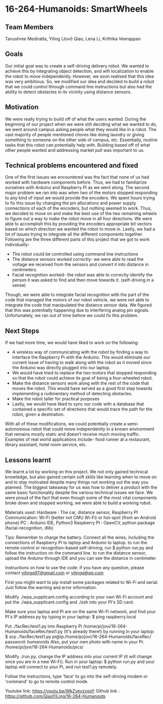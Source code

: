 # 16-264-Humanoids: SmartWheels

## Team Members
Tanushree Mediratta, Yiling (Jovi) Qiao, Lena Li, Krithika Veerappan

## Goals
Our initial goal was to create a self-driving delivery robot. We wanted to achieve this by integrating object detection, and wifi localization to enable the robot to move independently. However, we soon realised that this idea was very ambitious. So, we modified our idea and decided to build a robot that we could control through command line instructions but also had the ability to detect obstacles in its vicinity using distance sensors.

## Motivation
We were really trying to build off of what the users wanted. During the beginning of our project when we were still deciding what we wanted to do, we went around campus asking people what they would like in a robot. The vast majority of people mentioned chores like doing laundry or giving something to someone on the other side of campus, etc. Essentially, routine tasks that this robot can potentially help with. Building based off of what other people wanted and addressing market pull was important to us. 

## Technical problems encountered and fixed
One of the first issues we encountered was the fact that none of us had worked with hardware components before. Thus, we had to familiarize ourselves with Arduino and Raspberry Pi as we went along. 
The second major problem we ran into was when two of the motors stopped responding to any kind of input we would provide the encoders. We spent hours trying to fix this issue by changing the pin allocations and power supply connections of each of the encoders, but nothing seemed to work. Thus, we decided to move on and make the best use of the two remaining wheels to figure out a way to make the robot move in all four directions. We were able to accomplish this by providing the encoders appropriate bit vectors based on which direction we wanted the robot to move in. 
Lastly, we had a lot of issues trying to integrate all the different components together. Following are the three different parts of this project that we got to work individually- 
* The robot could be controlled using command line instructions
* The distance sensors worked correctly- we were able to read the voltage we received from the sensors and convert it into distance in centimeters.
* Facial recognition worked- the robot was able to correctly identify the person it was asked to find and then move towards it. (self-driving in a sense)

Though, we were able to integrate facial recognition with the part of the code that managed the motors of our robot vehicle, we were not able to integrate the code that manipulated the distance sensor data. We figured that this was potentially happening due to interfering analog pin signals. Unfortunately, we ran out of time before we could fix this problem.

## Next Steps
If we had more time, we would have liked to work on the following:
* A  wireless way of communicating with the robot by finding a way to interface the Raspberry Pi with the Arduino. This would eliminate our current issue of having to walk along with the robot as it moved since the Arduino was directly plugged into our laptop. 
* We would have tried to replace the two motors that stopped responding so that the robot could achieve its goal of being a four-wheeled robot. 
* Make the distance sensors work along with the rest of the code that moves the robot. This would have served as a good first step towards implementing a rudimentary method of detecting obstacles.
* Make the robot taller for practical purposes
* Lastly, we would have liked to sync our code with a database that contained a specific set of directions that would trace the path for the robot, given a destination.

With all of these modifications, we could potentially create a semi-autonomous robot that could move independently in a known environment that remains mostly static and doesn’t receive much moving traffic. Examples of real world applications include- food runner at a restaurant, library assistant, hotel room service, etc.

## Lessons learnt
We learnt a lot by working on this project. We not only gained technical knowledge, but also gained certain soft skills like learning when to move on and to stay motivated despite many things not working out the way you planned. The biggest takeaway for us was how to deliver a product with the same basic functionality despite the various technical issues we face. We were proud of the fact that even though some of the most vital components broke down and stopped working, we were able to build a working robot.

Materials used:
Hardware         : The car, distance sensor, Raspberry PI    
Communication: Wi-Fi (better not CMU Wi-Fi) or hot-spot (from an Android phone)
PC                    : Arduino IDE, Python3
Raspberry PI    : OpenCV, python package (facial-recognition, dlib)

Tips:
Remember to charge the battery.
Connect all the wires, including the connections of Raspberry PI to laptop and Arduino to laptop.
to run the remote control or recognition-based self-driving, run 
$  python run.py 
and follow the instruction on the command line.
to run the distance sensor, upload the Arduino through IDE and you can see the distance in centimeter.

Instructions on how to use the code:
if you have any question, please contact yilingq97@gmail.com or yilingq@qq.com

First you might want to pip install some packages related to Wi-Fi and serial. Just follow the warning and error information.

Modify ./wpa_supplicant.config according to your own Wi-Fi account and put the ./wpa_supplicant.config and ./ssh into your PI's SD card.

Make sure your laptop and Pi are on the same Wi-Fi network, and find your PI's IP address py by typing in your laptop:
$ ping raspberry.local

Put ./facRec/test1.py into Raspberry Pi /home/pi/jovi/16-264-Humanoids/faceRec/test1.py (It's already there!) by running in your laptop:
$ scp ./facRec/test1.py  pi@ip:/home/pi/jovi/16-264-Humanoids/faceRec/
password: humanoids
Also, put your own photo with name in your Pi: /home/pi/jovi/16-264-Humanoids/pics/

Modify ./run.py, change the IP address into your current IP (it will change once you are in a new Wi-Fi). Run in your laptop:
$ python run.py
and your laptop will connect to your Pi, and run test1.py remotely.

Follow the instructions, type 'face' to go into the self-driving modem or 'command' to go to remote control mode.

Youtube link: https://youtu.be/WkZyevzvqoY
Github link  : https://github.com/QiaoYiLing/16-264-Humanoids

